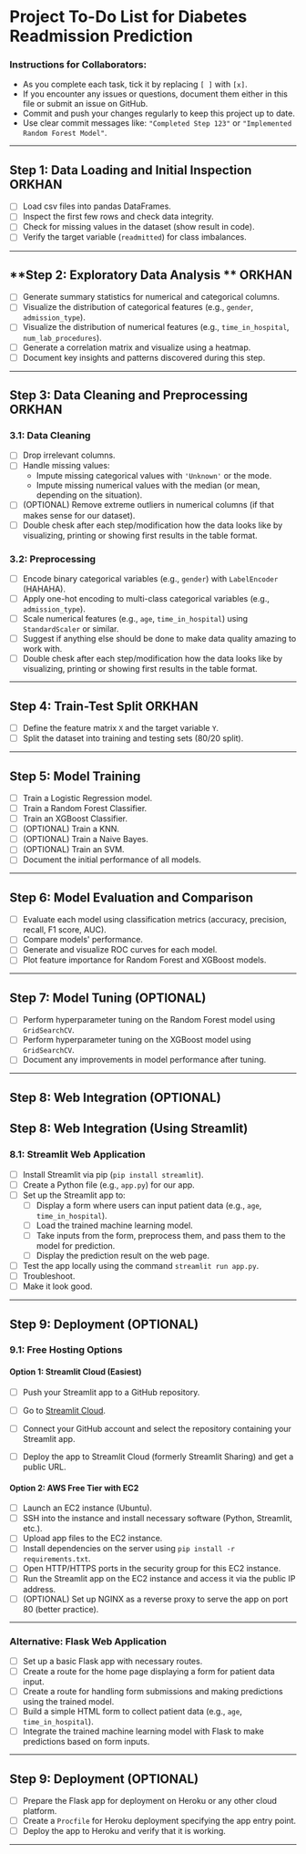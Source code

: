# Project To-Do List for Diabetes Readmission Prediction

### Instructions for Collaborators:
- As you complete each task, tick it by replacing `[ ]` with `[x]`.
- If you encounter any issues or questions, document them either in this file or submit an issue on GitHub.
- Commit and push your changes regularly to keep this project up to date.
- Use clear commit messages like: `"Completed Step 123"` or `"Implemented Random Forest Model"`.

---

## **Step 1: Data Loading and Initial Inspection** ORKHAN

- [ ] Load csv files into pandas DataFrames.
- [ ] Inspect the first few rows and check data integrity.
- [ ] Check for missing values in the dataset (show result in code).
- [ ] Verify the target variable (`readmitted`) for class imbalances.

---

## **Step 2: Exploratory Data Analysis ** ORKHAN

- [ ] Generate summary statistics for numerical and categorical columns.
- [ ] Visualize the distribution of categorical features (e.g., `gender`, `admission_type`).
- [ ] Visualize the distribution of numerical features (e.g., `time_in_hospital`, `num_lab_procedures`).
- [ ] Generate a correlation matrix and visualize using a heatmap.
- [ ] Document key insights and patterns discovered during this step.

---

## **Step 3: Data Cleaning and Preprocessing** ORKHAN

### **3.1: Data Cleaning**

- [ ] Drop irrelevant columns.
- [ ] Handle missing values:
    - Impute missing categorical values with `'Unknown'` or the mode.
    - Impute missing numerical values with the median (or mean, depending on the situation).
- [ ] (OPTIONAL) Remove extreme outliers in numerical columns (if that makes sense for our dataset).
- [ ] Double chesk after each step/modification how the data looks like by visualizing, printing or showing first results in the table format.

### **3.2: Preprocessing**

- [ ] Encode binary categorical variables (e.g., `gender`) with `LabelEncoder` (HAHAHA).
- [ ] Apply one-hot encoding to multi-class categorical variables (e.g., `admission_type`).
- [ ] Scale numerical features (e.g., `age`, `time_in_hospital`) using `StandardScaler` or similar.
- [ ] Suggest if anything else should be done to make data quality amazing to work with.
- [ ] Double chesk after each step/modification how the data looks like by visualizing, printing or showing first results in the table format.

---

## **Step 4: Train-Test Split** ORKHAN

- [ ] Define the feature matrix `X` and the target variable `Y`.
- [ ] Split the dataset into training and testing sets (80/20 split).

---

## **Step 5: Model Training**

- [ ] Train a Logistic Regression model.
- [ ] Train a Random Forest Classifier.
- [ ] Train an XGBoost Classifier.
- [ ] (OPTIONAL) Train a KNN.
- [ ] (OPTIONAL) Train a Naive Bayes.
- [ ] (OPTIONAL) Train an SVM.
- [ ] Document the initial performance of all models.

---

## **Step 6: Model Evaluation and Comparison**

- [ ] Evaluate each model using classification metrics (accuracy, precision, recall, F1 score, AUC).
- [ ] Compare models' performance.
- [ ] Generate and visualize ROC curves for each model.
- [ ] Plot feature importance for Random Forest and XGBoost models.

---

## **Step 7: Model Tuning (OPTIONAL)**

- [ ] Perform hyperparameter tuning on the Random Forest model using `GridSearchCV`.
- [ ] Perform hyperparameter tuning on the XGBoost model using `GridSearchCV`.
- [ ] Document any improvements in model performance after tuning.

---

## **Step 8: Web Integration (OPTIONAL)**

## **Step 8: Web Integration (Using Streamlit)**

### **8.1: Streamlit Web Application**
- [ ] Install Streamlit via pip (`pip install streamlit`).
- [ ] Create a Python file (e.g., `app.py`) for our app.
- [ ] Set up the Streamlit app to:
    - [ ] Display a form where users can input patient data (e.g., `age`, `time_in_hospital`).
    - [ ] Load the trained machine learning model.
    - [ ] Take inputs from the form, preprocess them, and pass them to the model for prediction.
    - [ ] Display the prediction result on the web page.
- [ ] Test the app locally using the command `streamlit run app.py`.
- [ ] Troubleshoot.
- [ ] Make it look good.  

---

## **Step 9: Deployment (OPTIONAL)**

### **9.1: Free Hosting Options**

#### **Option 1: Streamlit Cloud (Easiest)**
- [ ] Push your Streamlit app to a GitHub repository.
- [ ] Go to [Streamlit Cloud](https://share.streamlit.io/).
- [ ] Connect your GitHub account and select the repository containing your Streamlit app.
- [ ] Deploy the app to Streamlit Cloud (formerly Streamlit Sharing) and get a public URL.


#### **Option 2: AWS Free Tier with EC2**
- [ ] Launch an EC2 instance (Ubuntu).
- [ ] SSH into the instance and install necessary software (Python, Streamlit, etc.).
- [ ] Upload app files to the EC2 instance.
- [ ] Install dependencies on the server using `pip install -r requirements.txt`.
- [ ] Open HTTP/HTTPS ports in the security group for this EC2 instance.
- [ ] Run the Streamlit app on the EC2 instance and access it via the public IP address.
- [ ] (OPTIONAL) Set up NGINX as a reverse proxy to serve the app on port 80 (better practice).

---


### **Alternative: Flask Web Application**

- [ ] Set up a basic Flask app with necessary routes.
- [ ] Create a route for the home page displaying a form for patient data input.
- [ ] Create a route for handling form submissions and making predictions using the trained model.
- [ ] Build a simple HTML form to collect patient data (e.g., `age`, `time_in_hospital`).
- [ ] Integrate the trained machine learning model with Flask to make predictions based on form inputs.

---

## **Step 9: Deployment (OPTIONAL)**

- [ ] Prepare the Flask app for deployment on Heroku or any other cloud platform.
- [ ] Create a `Procfile` for Heroku deployment specifying the app entry point.
- [ ] Deploy the app to Heroku and verify that it is working.

---
